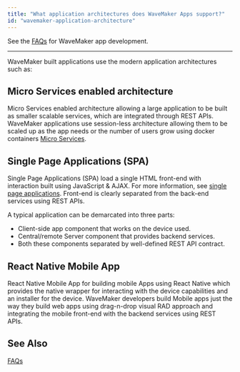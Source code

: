 ```yaml
---
title: "What application architectures does WaveMaker Apps support?"
id: "wavemaker-application-architecture"
---
```

See the [FAQs](/learn/app-development/wavemaker-app-development-faqs) for WaveMaker app development.      

---

WaveMaker built applications use the modern application architectures such as:

## Micro Services enabled architecture
Micro Services enabled architecture allowing a large application to be built as smaller scalable services, which are integrated through REST APIs. WaveMaker applications use session-less architecture allowing them to be scaled up as the app needs or the number of users grow using docker containers [Micro Services](https://martinfowler.com/articles/microservices.html).

## Single Page Applications (SPA)
Single Page Applications (SPA) load a single HTML front-end with interaction built using JavaScript & AJAX. For more information, see [single page applications](https://msdn.microsoft.com/en-us/magazine/dn463786.aspx). Front-end is clearly separated from the back-end services using REST APIs. 

A typical application can be demarcated into three parts: 
- Client-side app component that works on the device used.
- Central/remote Server component that provides backend services.
- Both these components separated by well-defined REST API contract.

## React Native Mobile App
React Native Mobile App for building mobile Apps using React Native which provides the native wrapper for interacting with the device capabilities and an installer for the device. WaveMaker developers build Mobile apps just the way they build web apps using drag-n-drop visual RAD approach and integrating the mobile front-end with the backend services using REST APIs.

## See Also
[FAQs](/learn/app-development/wavemaker-app-development-faqs)  

